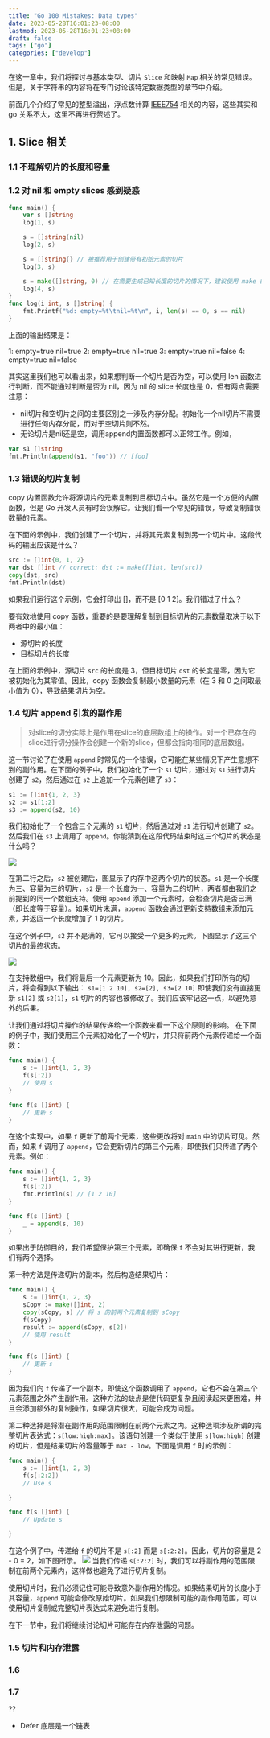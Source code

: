 ```yaml
---
title: "Go 100 Mistakes: Data types"
date: 2023-05-28T16:01:23+08:00
lastmod: 2023-05-28T16:01:23+08:00
draft: false
tags: ["go"]
categories: ["develop"]
---
```


在这一章中，我们将探讨与基本类型、切片 `Slice` 和映射 `Map` 相关的常见错误。但是，关于字符串的内容将在专门讨论该特定数据类型的章节中介绍。

前面几个介绍了常见的整型溢出，浮点数计算 [IEEE754](https://zh.wikipedia.org/zh-hans/IEEE_754) 相关的内容，这些其实和 go 关系不大，这里不再进行赘述了。

## 1. Slice 相关
### 1.1 不理解切片的长度和容量
### 1.2 对 nil 和 empty slices 感到疑惑
```go
func main() {
    var s []string
    log(1, s)

    s = []string(nil)
    log(2, s)

    s = []string{} // 被推荐用于创建带有初始元素的切片
    log(3, s)

    s = make([]string, 0) // 在需要生成已知长度的切片的情况下，建议使用 make 的方式 s := make([]string, length)
    log(4, s)
}
func log(i int, s []string) {
    fmt.Printf("%d: empty=%t\tnil=%t\n", i, len(s) == 0, s == nil)
}
```

上面的输出结果是：

1: empty=true nil=true
2: empty=true nil=true
3: empty=true nil=false
4: empty=true nil=false

其实这里我们也可以看出来，如果想判断一个切片是否为空，可以使用 len 函数进行判断，而不能通过判断是否为 nil，因为 nil 的 slice 长度也是 0，但有两点需要注意：
* nil切片和空切片之间的主要区别之一涉及内存分配。初始化一个nil切片不需要进行任何内存分配，而对于空切片则不然。
* 无论切片是nil还是空，调用append内置函数都可以正常工作。例如，

```go
var s1 []string
fmt.Println(append(s1, "foo")) // [foo]
```

### 1.3 错误的切片复制
copy 内置函数允许将源切片的元素复制到目标切片中。虽然它是一个方便的内置函数，但是 Go 开发人员有时会误解它。让我们看一个常见的错误，导致复制错误数量的元素。

在下面的示例中，我们创建了一个切片，并将其元素复制到另一个切片中。这段代码的输出应该是什么？

```go
src := []int{0, 1, 2}
var dst []int // correct: dst := make([]int, len(src))
copy(dst, src)
fmt.Println(dst)
```

如果我们运行这个示例，它会打印出 []，而不是 [0 1 2]。我们错过了什么？

要有效地使用 copy 函数，重要的是要理解复制到目标切片的元素数量取决于以下两者中的最小值：
- 源切片的长度
- 目标切片的长度

在上面的示例中，源切片 `src` 的长度是 3，但目标切片 `dst` 的长度是零，因为它被初始化为其零值。因此，copy 函数会复制最小数量的元素（在 3 和 0 之间取最小值为 0），导致结果切片为空。

### 1.4 切片 append 引发的副作用
> 对slice的切分实际上是作用在slice的底层数组上的操作。对一个已存在的slice进行切分操作会创建一个新的slice，但都会指向相同的底层数组。

这一节讨论了在使用 `append` 时常见的一个错误，它可能在某些情况下产生意想不到的副作用。在下面的例子中，我们初始化了一个 `s1` 切片，通过对 `s1` 进行切片创建了 `s2`，然后通过在 `s2` 上追加一个元素创建了 `s3`：

```go
s1 := []int{1, 2, 3}
s2 := s1[1:2]
s3 := append(s2, 10)
```

我们初始化了一个包含三个元素的 `s1` 切片，然后通过对 `s1` 进行切片创建了 `s2`。然后我们在 `s3` 上调用了 `append`。你能猜到在这段代码结束时这三个切片的状态是什么吗？

![](/images/Pasted%20image%2020230604222814.png)

在第二行之后，`s2` 被创建后，图显示了内存中这两个切片的状态。`s1` 是一个长度为三、容量为三的切片，`s2` 是一个长度为一、容量为二的切片，两者都由我们之前提到的同一个数组支持。使用 `append` 添加一个元素时，会检查切片是否已满（即长度等于容量）。如果切片未满，`append` 函数会通过更新支持数组来添加元素，并返回一个长度增加了 1 的切片。

在这个例子中，`s2` 并不是满的，它可以接受一个更多的元素。下图显示了这三个切片的最终状态。

![](images/Pasted%20image%2020230604223008.png)

在支持数组中，我们将最后一个元素更新为 10。因此，如果我们打印所有的切片，将会得到以下输出：
`s1=[1 2 10], s2=[2], s3=[2 10]`
即使我们没有直接更新 `s1[2]` 或 `s2[1]`，`s1` 切片的内容也被修改了。我们应该牢记这一点，以避免意外的后果。

让我们通过将切片操作的结果传递给一个函数来看一下这个原则的影响。
在下面的例子中，我们使用三个元素初始化了一个切片，并只将前两个元素传递给一个函数：

```go
func main() {
    s := []int{1, 2, 3}
    f(s[:2])
    // 使用 s
}

func f(s []int) {
    // 更新 s
}
```

在这个实现中，如果 `f` 更新了前两个元素，这些更改将对 `main` 中的切片可见。然而，如果 `f` 调用了 `append`，它会更新切片的第三个元素，即使我们只传递了两个元素。例如：

```go
func main() {
    s := []int{1, 2, 3}
    f(s[:2])
    fmt.Println(s) // [1 2 10]
}

func f(s []int) {
    _ = append(s, 10)
}
```

如果出于防御目的，我们希望保护第三个元素，即确保 `f` 不会对其进行更新，我们有两个选择。

第一种方法是传递切片的副本，然后构造结果切片：

```go
func main() {
    s := []int{1, 2, 3}
    sCopy := make([]int, 2)
    copy(sCopy, s) // 将 s 的前两个元素复制到 sCopy
    f(sCopy)
    result := append(sCopy, s[2])
    // 使用 result
}

func f(s []int) {
    // 更新 s
}
```

因为我们向 `f` 传递了一个副本，即使这个函数调用了 `append`，它也不会在第三个元素范围之外产生副作用。这种方法的缺点是使代码更复杂且阅读起来更困难，并且会添加额外的复制操作，如果切片很大，可能会成为问题。

第二种选择是将潜在副作用的范围限制在前两个元素之内。这种选项涉及所谓的完整切片表达式：`s[low:high:max]`。该语句创建一个类似于使用 `s[low:high]` 创建的切片，但是结果切片的容量等于 `max - low`。下面是调用 `f` 时的示例：

```go
func main() {
    s := []int{1, 2, 3}
    f(s[:2:2])
    // Use s

}

func f(s []int) {
    // Update s

}
```

在这个例子中，传递给 `f` 的切片不是 `s[:2]` 而是 `s[:2:2]`。因此，切片的容量是 2 - 0 = 2，如下图所示。
![](images/Pasted%20image%2020230604223241.png)
当我们传递 `s[:2:2]` 时，我们可以将副作用的范围限制在前两个元素内，这样做也避免了进行切片复制。

使用切片时，我们必须记住可能导致意外副作用的情况。如果结果切片的长度小于其容量，`append` 可能会修改原始切片。如果我们想限制可能的副作用范围，可以使用切片复制或完整切片表达式来避免进行复制。

在下一节中，我们将继续讨论切片可能存在内存泄露的问题。


### 1.5 切片和内存泄露


### 1.6


### 1.7


??
* Defer 底层是一个链表
